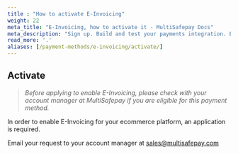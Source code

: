 ```yaml
---
title : "How to activate E-Invoicing"
weight: 22
meta_title: "E-Invoicing, how to activate it - MultiSafepay Docs"
meta_description: "Sign up. Build and test your payments integration. Explore our products and services. Use our API Reference, SDKs, and wrappers. Get support."
read_more: '.'
aliases: [/payment-methods/e-invoicing/activate/]
---
```


## Activate

>_Before applying to enable E-Invoicing, please check with your account manager at MultiSafepay if you are eligible for this payment method._

In order to enable E-Invoicing for your ecommerce platform, an application is required. 

Email your request to your account manager at <sales@multisafepay.com>
